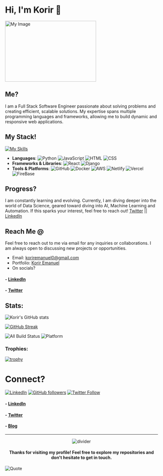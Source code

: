 # Hi, I'm Korir 👋

<img src="https://images.unsplash.com/photo-1618401471353-b98afee0b2eb?q=80&w=400&auto=format&fit=crop&ixlib=rb-4.0.3&ixid=M3wxMjA3fDB8MHxwaG90by1wYWdlfHx8fGVufDB8fHx8fA%3D%3D" alt="My Image" width="300" height="200">

## Me?
I am a Full Stack Software Engineer passionate about solving problems and creating efficient, scalable solutions. My expertise spans multiple programming languages and frameworks, allowing me to build dynamic and responsive web applications.

## My Stack!

[![My Skills](https://skillicons.dev/icons?i=html,css,javascript,java,nodejs,nextjs,figma,python,react,vercel,firebase,netlify,git,github,typescript,flask,django,aws,gcp,azure,dart,flutter,docker,kubernetes,ai&theme=light)](https://skillicons.dev)

- **Languages**: ![Python](https://img.shields.io/badge/Python-3776AB?style=for-the-badge&logo=python&logoColor=white) ![JavaScript](https://img.shields.io/badge/JavaScript-F7DF1E?style=for-the-badge&logo=javascript&logoColor=black) ![HTML](https://img.shields.io/badge/HTML-E34F26?style=for-the-badge&logo=html5&logoColor=white) ![CSS](https://img.shields.io/badge/CSS-1572B6?style=for-the-badge&logo=css3&logoColor=white)
- **Frameworks & Libraries**: ![React](https://img.shields.io/badge/React-20232A?style=for-the-badge&logo=react&logoColor=61DAFB) ![Django](https://img.shields.io/badge/Django-092E20?style=for-the-badge&logo=django&logoColor=white)
- **Tools & Platforms**: ![GitHub](https://img.shields.io/badge/GitHub-181717?style=for-the-badge&logo=github&logoColor=white) ![Docker](https://img.shields.io/badge/Docker-2496ED?style=for-the-badge&logo=docker&logoColor=white) ![AWS](https://img.shields.io/badge/AWS-232F3E?style=for-the-badge&logo=amazon-aws&logoColor=white) ![Netlify](https://img.shields.io/badge/Netlify-00C7B7?style=for-the-badge&logo=netlify&logoColor=white) ![Vercel](https://img.shields.io/badge/Vercel-black?style=for-the-badge&logo=vercel&logoColor=white) ![FireBase](https://img.shields.io/badge/firebase-ffca28?style=for-the-badge&logo=firebase&logoColor=black)

## Progress?
I am constantly learning and evolving. Currently, I am diving deeper into the world of Data Science, geared toward diving into AI, Machine Learning and Automation. If this sparks your interest, feel free to reach out! [Twitter](https://x.com/Viggen_korir) || [LinkedIn](https://www.linkedin.com/in/engkorir/)

## Reach Me @
Feel free to reach out to me via email for any inquiries or collaborations. I am always open to discussing new projects or opportunities.
- Email: koriremanuel0@gmail.com
- Portfolio: [Korir Emanuel](https://portfolio-korir.web.app/)
- On socials?
#### - [LinkedIn](https://www.linkedin.com/in/engkorir/) 
#### - [Twitter](https://x.com/Viggen_korir) 

## Stats:
![Korir's GitHub stats](https://github-readme-stats.vercel.app/api?username=viggenkorir&show_icons=true&theme=radical)

[![GitHub Streak](https://streak-stats.demolab.com/?user=viggenkorir&theme=radical)](https://git.io/streak-stats)

![All Build Status](https://img.shields.io/badge/build-passing-brightgreen)
![Platform](https://img.shields.io/badge/GitHub-blue.svg)

### Trophies:

[![trophy](https://github-profile-trophy.vercel.app/?username=ViggenKorir)](https://github.com/ViggenKorir/github-profile-trophy)

# Connect?

[![LinkedIn](https://img.shields.io/badge/LinkedIn-Connect-blue)](https://www.linkedin.com/in/korir-emanuel-1b1448244)
[![GitHub followers](https://img.shields.io/github/followers/viggenkorir.svg?style=social)](https://github.com/viggenkorir)
[![Twitter Follow](https://img.shields.io/twitter/follow/Viggen_korir.svg?style=social)](https://twitter.com/yourtwitterhandle)

#### - [LinkedIn](https://www.linkedin.com/in/engkorir/) 
#### - [Twitter](https://x.com/Viggen_korir) 
#### - [Blog](https://portfolio-korir.web.app/)
---

<div align="center">
  <img src="https://raw.githubusercontent.com/andreasbm/readme/master/assets/lines/rainbow.png" alt="divider" />
</div>

#### <p align="center"> Thanks for visiting my profile! Feel free to explore my repositories and don't hesitate to get in touch.</p>



![Quote](https://github-readme-quotes-bay.vercel.app/quote?theme=dark&font=Gabrielle&animation=grow_out_in&layout=socrates)
